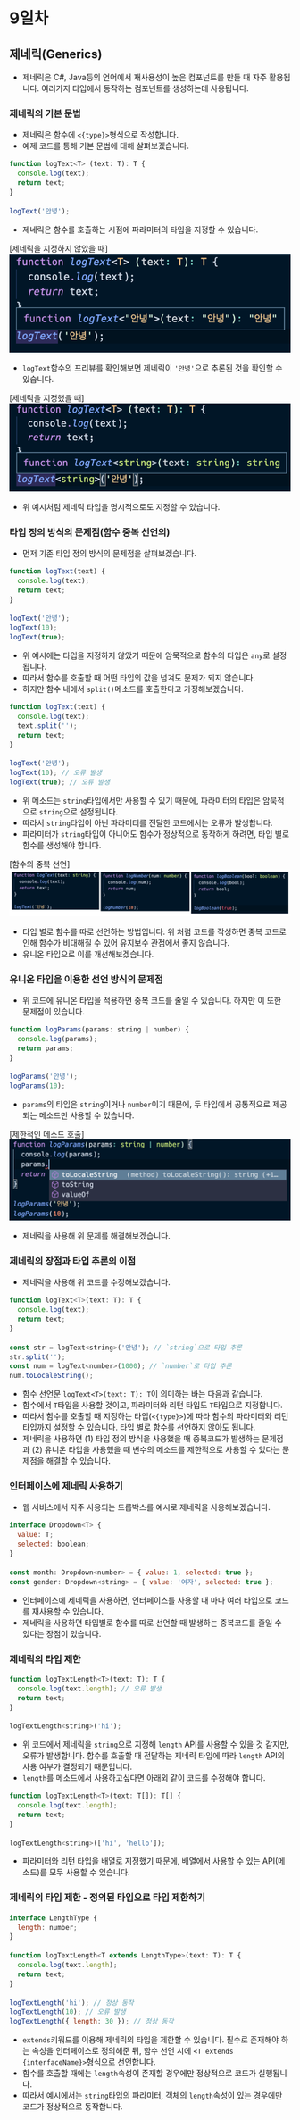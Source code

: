 # 9일차

## 제네릭(Generics)

- 제네릭은 C#, Java등의 언어에서 재사용성이 높은 컴포넌트를 만들 때 자주 활용됩니다. 여러가지 타입에서 동작하는 컴포넌트를 생성하는데 사용됩니다.

### 제네릭의 기본 문법
- 제네릭은 함수에 `<{type}>`형식으로 작성합니다.
- 예제 코드를 통해 기본 문법에 대해 살펴보겠습니다.
```js
function logText<T> (text: T): T {
  console.log(text);
  return text;
}

logText('안녕');
```
- 제네릭은 함수를 호출하는 시점에 파라미터의 타입을 지정할 수 있습니다.
 
[제네릭을 지정하지 않았을 때]
![제네릭 프리뷰](../images/day09/generic-type-auto-settings.png)
- `logText`함수의 프리뷰를 확인해보면 제네릭이 `'안녕'`으로 추론된 것을 확인할 수 있습니다.

[제네릭을 지정했을 때]
![제네릭 프리뷰](../images/day09/generic-type-settings.png)
- 위 예시처럼 제네릭 타입을 명시적으로도 지정할 수 있습니다.

### 타입 정의 방식의 문제점(함수 중복 선언의)
- 먼저 기존 타입 정의 방식의 문제점을 살펴보겠습니다.
```js
function logText(text) {
  console.log(text);
  return text;
}

logText('안녕');
logText(10);
logText(true);
```
- 위 예시에는 타입을 지정하지 않았기 때문에 암묵적으로 함수의 타입은 `any`로 설정됩니다. 
- 따라서 함수를 호출할 때 어떤 타입의 값을 넘겨도 문제가 되지 않습니다. 
- 하지만 함수 내에서 `split()`메소드를 호출한다고 가정해보겠습니다. 
```js
function logText(text) {
  console.log(text);
  text.split('');
  return text;
}

logText('안녕');
logText(10); // 오류 발생
logText(true); // 오류 발생
```
- 위 메소드는 `string`타입에서만 사용할 수 있기 때문에, 파라미터의 타입은 암묵적으로 `string`으로 설정됩니다. 
- 따라서 `string`타입이 아닌 파라미터를 전달한 코드에서는 오류가 발생합니다.
- 파라미터가 `string`타입이 아니어도 함수가 정상적으로 동작하게 하려면, 타입 별로 함수를 생성해야 합니다. 

[함수의 중복 선언]
![함수의 중복 선언](../images/day09/duplicate-function.png)
- 타입 별로 함수를 따로 선언하는 방법입니다. 위 처럼 코드를 작성하면 중복 코드로 인해 함수가 비대해질 수 있어 유지보수 관점에서 좋지 않습니다. 
- 유니온 타입으로 이를 개선해보겠습니다.

### 유니온 타입을 이용한 선언 방식의 문제점
- 위 코드에 유니온 타입을 적용하면 중복 코드를 줄일 수 있습니다. 하지만 이 또한 문제점이 있습니다.
```js
function logParams(params: string | number) {
  console.log(params);
  return params;
}

logParams('안녕');
logParams(10);
```
- `params`의 타입은 `string`이거나 `number`이기 때문에, 두 타입에서 공통적으로 제공되는 메소드만 사용할 수 있습니다.

[제한적인 메소드 호출]
![제한적인 메소드 호출](../images/day09/restrictive-methods.png)

- 제네릭을 사용해 위 문제를 해결해보겠습니다.

### 제네릭의 장점과 타입 추론의 이점
- 제네릭을 사용해 위 코드를 수정해보겠습니다.
```js
function logText<T>(text: T): T {
  console.log(text);
  return text;
}

const str = logText<string>('안녕'); // `string`으로 타입 추론
str.split('');
const num = logText<number>(1000); // `number`로 타입 추론
num.toLocaleString();
```
- 함수 선언문 `logText<T>(text: T): T`이 의미하는 바는 다음과 같습니다. 
- 함수에서 `T`타입을 사용할 것이고, 파라미터와 리턴 타입도 `T`타입으로 지정합니다. 
- 따라서 함수를 호출할 때 지정하는 타입(`<{type}>`)에 따라 함수의 파라미터와 리턴 타입까지 설정할 수 있습니다. 타입 별로 함수를 선언하지 않아도 됩니다. 
- 제네릭을 사용하면 (1) 타입 정의 방식을 사용했을 때 중복코드가 발생하는 문제점과 (2) 유니온 타입을 사용했을 때 변수의 메소드를 제한적으로 사용할 수 있다는 문제점을 해결할 수 있습니다.

### 인터페이스에 제네릭 사용하기
- 웹 서비스에서 자주 사용되는 드롭박스를 예시로 제네릭을 사용해보겠습니다. 
```js
interface Dropdown<T> {
  value: T;
  selected: boolean;
}

const month: Dropdown<number> = { value: 1, selected: true };
const gender: Dropdown<string> = { value: '여자', selected: true };
```
- 인터페이스에 제네릭을 사용하면, 인터페이스를 사용할 때 마다 여러 타입으로 코드를 재사용할 수 있습니다.
- 제네릭을 사용하면 타입별로 함수를 따로 선언할 때 발생하는 중복코드를 줄일 수 있다는 장점이 있습니다. 

### 제네릭의 타입 제한
```js
function logTextLength<T>(text: T): T {
  console.log(text.length); // 오류 발생
  return text;
}

logTextLength<string>('hi');
```
- 위 코드에서 제네릭을 `string`으로 지정해 `length` API를 사용할 수 있을 것 같지만, 오류가 발생합니다. 함수를 호출할 때 전달하는 제네릭 타입에 따라 `length` API의 사용 여부가 결정되기 때문입니다. 
- `length`를 메소드에서 사용하고싶다면 아래외 같이 코드를 수정해야 합니다.
```js
function logTextLength<T>(text: T[]): T[] {
  console.log(text.length);
  return text;
}

logTextLength<string>(['hi', 'hello']);
```
- 파라미터와 리턴 타입을 배열로 지정했기 때문에, 배열에서 사용할 수 있는 API(메소드)를 모두 사용할 수 있습니다. 

### 제네릭의 타입 제한 - 정의된 타입으로 타입 제한하기
```js
interface LengthType {
  length: number;
}

function logTextLength<T extends LengthType>(text: T): T {
  console.log(text.length);
  return text;
}

logTextLength('hi'); // 정상 동작
logTextLength(10); // 오류 발생
logTextLength({ length: 30 }); // 정상 동작
```
- `extends`키워드를 이용해 제네릭의 타입을 제한할 수 있습니다. 필수로 존재해야 하는 속성을 인터페이스로 정의해준 뒤, 함수 선언 시에 `<T extends {interfaceName}>`형식으로 선언합니다.
- 함수를 호출할 때에는 `length`속성이 존재할 경우에만 정상적으로 코드가 실행됩니다.
- 따라서 예시에서는 `string`타입의 파라미터, 객체의 `length`속성이 있는 경우에만 코드가 정상적으로 동작합니다.